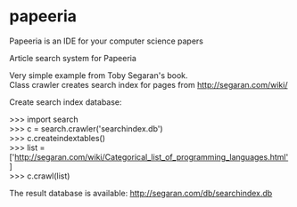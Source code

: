 papeeria
========

Papeeria is an IDE for your computer science papers 

Article search system for Papeeria


Very simple example from Toby Segaran's book.  
Class crawler creates search index for pages from http://segaran.com/wiki/

Create search index database:

\>>> import search  
\>>> c = search.crawler('searchindex.db')  
\>>> c.createindextables()  
\>>> list = ['http://segaran.com/wiki/Categorical_list_of_programming_languages.html']  
\>>> c.crawl(list)  
  
The result database is available: http://segaran.com/db/searchindex.db
